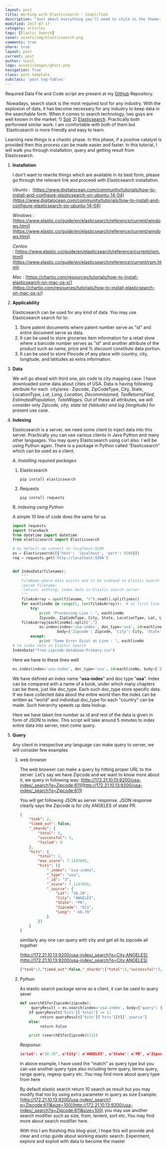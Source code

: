 ```yaml
---
layout: post
title: Working with Elasticsearch - Simplified
description: "Just about everything you'll need to style in the theme: headings, paragraphs, blockquotes, tables, code blocks, and more."
modified: 2017-07-17
category: articles
tags: [Elastic Search]
cover: assets/img/elasticsearch.png
comments: true
share: true
layout: post
current: post
author: Sunil
logo: assets/images/ghost.png
navigation: True
class: post-template
subclass: 'post tag-fables'
---
```

Required Data File and Code script are present at my [GitHub](https://github.com/snlpatel001213/algorithmia/tree/master/elasticsearch) Repository.

​
Nowadays, search stack is the most required tool for any industry. With the explosion of data, it has become necessary for any industry to keep data in the searchable form. When it comes to search technology, two guys are well known in the market; 1) [Solr](http://lucene.apache.org/solr/) 2) [Elasticsearch](https://www.elastic.co/). Practically both performed similar work. I am comfortable with both of them but  Elasticsearch is more friendly and easy to learn.

Learning new things is a chaotic phase. In this phase, if a positive catalyst is provided then this process can be made easier and faster. In this tutorial, I will walk you through installation, query and getting result from Elasticsearch.

1. **Installation**

    I don't want to rewrite things which are available in its best form, please go through the relevant link and proceed with Elasticsearch installation.

    _Ubuntu_ :  [https://www.digitalocean.com/community/tutorials/how-to-install-and-configure-elasticsearch-on-ubuntu-14-04](https://www.digitalocean.com/community/tutorials/how-to-install-and-configure-elasticsearch-on-ubuntu-14-04)

    _Windows_ : [https://www.elastic.co/guide/en/elasticsearch/reference/current/windows.html](https://www.elastic.co/guide/en/elasticsearch/reference/current/windows.html)

    _Centos_ : [https://www.elastic.co/guide/en/elasticsearch/reference/current/rpm.html](https://www.elastic.co/guide/en/elasticsearch/reference/current/rpm.html)

    _Mac_ : [https://chartio.com/resources/tutorials/how-to-install-elasticsearch-on-mac-os-x/](https://chartio.com/resources/tutorials/how-to-install-elasticsearch-on-mac-os-x/)

2. **Applicability**

    Elasticsearch can be used for any kind of data. You may use Elasticsearch search for to:
    1. Store patent documents where patent number serve as "id" and entire document serve as data.
    2. It can be used to store groceries item information for a retail store where a barcode number serves as "id" and another attribute of the product such as name, price and % discount constitute data portion.
    3. It can be used to store Pincode of any place with country, city, longitude, and latitudes as extra information.

3. **Data**

    We will go ahead with third one, pin code to city mapping case. I have downloaded some data about cities of USA.
    Data is having following attribute for each  city/area : Zipcode, ZipCodeType, City, State, LocationType, *Lat, Long, Location, Decommisioned, TaxReturnsFiled, EstimatedPopulation, TotalWages.* Out of these all attributes, we will consider only *Zipcode, city, state lat {latitude} and log {longitude}* for present use case.

4. **Indexing**

    Elasticsearch is a server, we need some client to inject data into this server. Practically you can use various clients in Java Python and many other languages. You may query Elasticsearch using curl also. I will be using Python again. There is a package in Python called “Elasticsearch” which can be used as a client.

    A. *Installing required packages*

    1. Elasticsearch

        `pip install elasticsearch`

    2. Requests

        `pip install requests`

    B. *Indexing using Python*

    A simple 10 line of code does the same for us

    ```python
    import requests
    import traceback
    from datetime import datetime
    from elasticsearch import Elasticsearch

    # by default we connect to localhost:9200
    es = Elasticsearch([{'host': 'localhost', 'port': 9200}])
    req = requests.get('http://localhost:9200')


    def IndexData(filename):
        """
        FileName where data exists and to be indexed to Elastic Search
        :param filename:
        :return: nothing; index data in Elastic search server
        """
        fileAsArray = open(filename, "r").read().splitlines()
        for eachlineNo in range(1, len(fileAsArray)):  # as first line is header, omitted
            try:
                print "Processing Line : ", eachlineNo
                Zipcode, ZipCodeType, City, State, LocationType, Lat, Long, Location, Decommisioned, TaxReturnsFiled, EstimatedPopulation, TotalWages = \
        fileAsArray[eachlineNo].split(",")
                es.index(index='usa-index', doc_type='usa', id=eachlineNo,
                        body={'Zipcode': Zipcode, 'City': City, 'State': State, 'Lat': Lat, 'Long': Long})
            except:
                print "Some Error Exist at Line : ", eachlineNo
    # to index data in Elastic Search
    IndexData("free-zipcode-database-Primary.csv")

    ```

    Here we have to these lines well
    ```python
    es.index(index='usa-index', doc_type='usa', id=eachlineNo, body={'Zipcode':Zipcode,'City': City, 'State': State, 'Lat': Lat, 'Long': Long})
    ```

    We have defined an index name "**usa-index**" and doc type "**usa**". Index can be compared with a name of a book, under which many chapters can be there, just like doc_type. Each such doc_type store specific data. If we have collected data about the entire world then the index can be written as "world" and individual doc_type for each "country" can be made. Such hierarchy speeds up data lookup.

    Here we have taken line number as id and rest of the data is given in form of JSON to index.
    This script will take around 5 minutes to index entire data into server, next come query.

5. **Query**

    Any client in irrespective any language can make query to server, we will consider few examples
    1. web browser

       The web browser can make a query by hitting proper URL to the server. Let's say we have Zipcode and we want to know more about it, we query in following way:
    [http://172.21.10.13:9200/usa-index/_search?q=Zipcode:611](http://172.21.10.13:9200/usa-index/_search?q=Zipcode:611)

        You will get following JSON as server response. JSON response clearly says the Zipcode is for city ANGELES of state PR.

        ```json
        {
            "took": 2,
            "timed_out": false,
            "_shards": {
                "total": 5,
                "successful": 5,
                "failed": 0
            },
            "hits": {
                "total": 1,
                "max_score": 7.1147695,
                "hits": [{
                    "_index": "usa-index",
                    "_type": "usa",
                    "_id": "3",
                    "_score": 7.1147695,
                    "_source": {
                        "Lat": "18.28",
                        "City": "ANGELES",
                        "State": "PR",
                        "Zipcode": "611",
                        "Long": "-66.79"
                    }
                }]
            }
        }
        ```
        simillarly any one can query with city and get all its zipcode all togather

        [http://172.21.10.13:9200/usa-index/_search?q=City:ANGELES](http://172.21.10.13:9200/usa-index/_search?q=City:ANGELES)

        ```json
        {"took":2,"timed_out":false,"_shards":{"total":5,"successful":5,"failed":0},"hits":{"total":99,"max_score":6.5361986,"hits":[{"_index":"usa-index","_type":"usa","_id":"3","_score":6.5361986,"_source":{"Lat": "18.28", "City": "ANGELES", "State": "PR", "Zipcode": "611", "Long": "-66.79"}},{"_index":"usa-index","_type":"usa","_id":"21485","_score":4.3909116,"_source":{"Lat": "48.02", "City": "PORT ANGELES", "State": "WA", "Zipcode": "98363", "Long": "-123.82"}},{"_index":"usa-index","_type":"usa","_id":"22098","_score":4.3909116,"_source":{"Lat": "33.97", "City": "LOS ANGELES", "State": "CA", "Zipcode": "90001", "Long": "-118.24"}},{"_index":"usa-index","_type":"usa","_id":"22102","_score":4.3909116,"_source":{"Lat": "34.05", "City": "LOS ANGELES", "State": "CA", "Zipcode": "90005", "Long": "-118.31"}},{"_index":"usa-index","_type":"usa","_id":"22111","_score":4.3909116,"_source":{"Lat": "34.04", "City": "LOS ANGELES", "State": "CA", "Zipcode": "90014", "Long": "-118.25"}},{"_index":"usa-index","_type":"usa","_id":"22123","_score":4.3909116,"_source":{"Lat": "34.07", "City": "LOS ANGELES", "State": "CA", "Zipcode": "90026", "Long": "-118.26"}},{"_index":"usa-index","_type":"usa","_id":"22169","_score":4.3909116,"_source":{"Lat": "34.09", "City": "LOS ANGELES", "State": "CA", "Zipcode": "90072", "Long": "-118.3"}},{"_index":"usa-index","_type":"usa","_id":"22170","_score":4.3909116,"_source":{"Lat": "34.05", "City": "LOS ANGELES", "State": "CA", "Zipcode": "90073", "Long": "-118.45"}},{"_index":"usa-index","_type":"usa","_id":"22174","_score":4.3909116,"_source":{"Lat": "34.1", "City": "LOS ANGELES", "State": "CA", "Zipcode": "90077", "Long": "-118.45"}},{"_index":"usa-index","_type":"usa","_id":"22180","_score":4.3909116,"_source":{"Lat": "33.95", "City": "LOS ANGELES", "State": "CA", "Zipcode": "90083", "Long": "-118.39"}}]}}
        ```

    2. Python

        As elastic search package serve as a client, it can be used to query sever

        ```python
        def searchESforZipcode(zipcode):
             queryResult = es.search(index='usa-index', body={"query": {"match": {'Zipcode':zipcode }}})
            if queryResult['hits']['total'] >= 1:
                 return queryResult['hits']['hits'][0]['_source']
            else:
                 return False

            print (searchESforZipcode(611))
        ```

        *Response*:
        ```json
        {u'Lat': u'18.28', u'City': u'ANGELES', u'State': u'PR', u'Zipcode': u'611', u'Long': u'-66.79'}
        ````
        In above example, I have used the "match" as query type but you can use another query type also including term query, terms query, range query, regexp query etc..You may find more about query type from here

        By default elastic search return 10 search as result but you may modify that too by using extra parameter in query as size
        Example: [http://172.21.10.13:9200/usa-index/_search?q=Zipcode:611&size=100](http://172.21.10.13:9200/usa-index/_search?q=Zipcode:611&size=100)
        you may use another search modifier such as size, from, lenient, sort etc..You may find more about search modifier here.

        With this I am finishing this blog-post, I hope this will provide and clear and crisp guide about working elastic search. Experiment, explore and exploit with data to become the master
